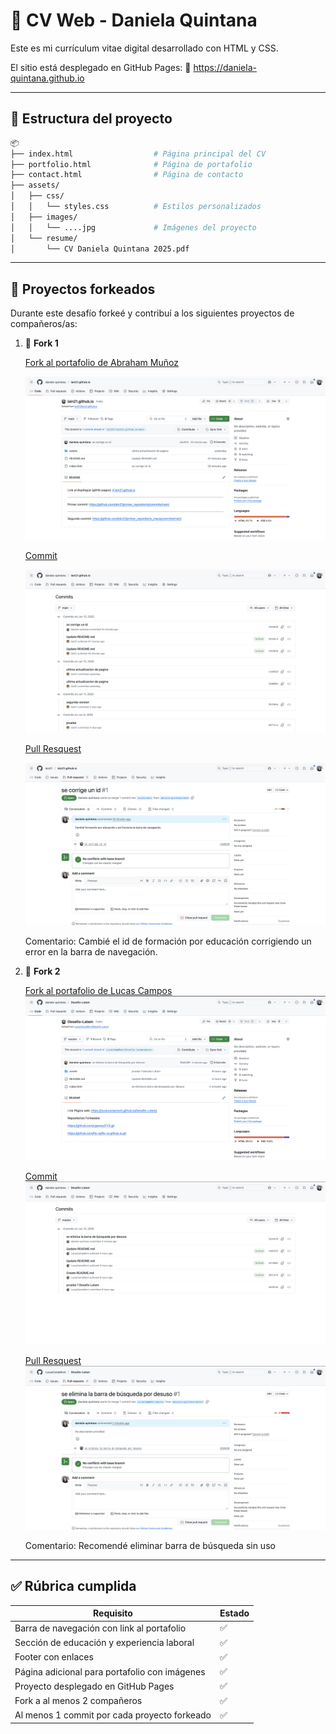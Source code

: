 # 📄 CV Web - Daniela Quintana

Este es mi currículum vitae digital desarrollado con HTML y CSS. 

El sitio está desplegado en GitHub Pages:
🔗 https://daniela-quintana.github.io

---

## 📁 Estructura del proyecto

```bash
📦 
├── index.html                  # Página principal del CV
├── portfolio.html              # Página de portafolio
├── contact.html                # Página de contacto
├── assets/
│   ├── css/
│   │   └── styles.css          # Estilos personalizados
│   ├── images/
│   │   └── ....jpg             # Imágenes del proyecto
│   └── resume/
│       └── CV Daniela Quintana 2025.pdf
```

---

## 🔁 Proyectos forkeados

Durante este desafío forkeé y contribuí a los siguientes proyectos de compañeros/as:

1. 🔗 **Fork 1**

      [Fork al portafolio de Abraham Muñoz](https://github.com/daniela-quintana/lain21.github.io)

      ![Mi proyecto](./assets/images/fork-1.png)

      [Commit](https://github.com/daniela-quintana/lain21.github.io/commits/main/)

      ![Mi proyecto](./assets/images/commit-1.png)

      [Pull Resquest](https://github.com/lain21/lain21.github.io/pull/1)

      ![Mi proyecto](./assets/images/pull-request-1.png)


      Comentario: Cambié el id de formación por educación corrigiendo un error en la barra de navegación.

3. 🔗 **Fork 2**

      [Fork al portafolio de Lucas Campos](https://github.com/daniela-quintana/Desafio-Latam)
      ![Mi proyecto](./assets/images/fork-2.png)

      [Commit](https://github.com/daniela-quintana/Desafio-Latam/commits/master/)
       ![Mi proyecto](./assets/images/commit-2.png)

      [Pull Resquest](https://github.com/LucasCampMont/Desafio-Latam/pull/1)
      ![Mi proyecto](./assets/images/pull-request-2.png)


      Comentario: Recomendé eliminar barra de búsqueda sin uso

---

## ✅ Rúbrica cumplida

| Requisito                                                                 | Estado |
|---------------------------------------------------------------------------|--------|
| Barra de navegación con link al portafolio                               | ✅     |
| Sección de educación y experiencia laboral                               | ✅     |
| Footer con enlaces                                                       | ✅     |
| Página adicional para portafolio con imágenes                            | ✅     |
| Proyecto desplegado en GitHub Pages                                      | ✅     |
| Fork a al menos 2 compañeros                                              | ✅     |
| Al menos 1 commit por cada proyecto forkeado                             | ✅     |
